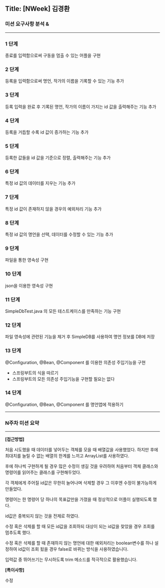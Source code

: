 ## Title: [NWeek] 김경환

### 미션 요구사항 분석 &

---

### 1 단계

종료를 입력함으로써 구동을 멈출 수 있는 어플을 구현

### 2 단계

등록을 입력함으로써 명언, 작가의 이름을 기록할 수 있는 기능 추가

### 3 단계

등록 입력을 완료 후 기록된 명언, 작가의 이름이 가지는 id 값을 출력해주는 기능 추가

### 4 단계

등록을 거듭할 수록 id 값이 증가하는 기능 추가

### 5 단계

등록한 값들을 id 값을 기준으로 정렬, 출력해주는 기능 추가

### 6 단계

특정 id 값의 데이터를 지우는 기능 추가

### 7 단계

특정 id 값이 존재하지 않을 경우의 예외처리 기능 추가

### 8 단계

특정 id 값의 명언을 선택, 데이터를 수정할 수 있는 기능 추가

### 9 단계

파일을 통한 영속성 구현

### 10 단계

json을 이용한 영속성 구현

### 11 단계

SimpleDbTest.java 의 모든 테스트케이스를 만족하는 기능 구현

### 12 단계

파일 영속성에 관련된 기능을 제거 후 SimpleDB를 사용하여 명언 정보를 DB에 저장

### 13 단계

@Configuration, @Bean, @Component 를 이용한 의존성 주입기능을 구현

- 스프링부트의 식을 따르기
- 스프링부트의 모든 의존성 주입기능을 구현할 필요는 없다

### 14 단계

@Configuration, @Bean, @Component 를 명언앱에 적용하기

---

### N주차 미션 요약

---

**[접근방법]**

처음 시도했을 때 데이터를 넣어두는 객체를 모을 때 배열값을 사용했었다. 하지만 후에 최대치를 늘릴 수 없는 배열의 한계를 느끼고 ArrayList를 사용하였다.

후에 하나씩 구현하게 될 경우 많은 수정이 생길 것을 우려하여 처음부터 객체 클래스와 명령어를 읽어주는 클래스를 구현해두었다.

각 객체에게 주어질 id값은 무한히 늘어나며 삭제할 경우 그 이후엔 수정이 불가능하게 만들었다.

명령어는 한 명령어 당 하나의 목표값만을 가졌을 때 정상적으로 어플이 실행되도록 했다.

id값은 중복되지 않는 것을 전제로 하였다.

수정 혹은 삭제를 할 때 모든 id값을 조회하되 대상이 되는 id값을 찾았을 경우 조회를 멈추도록 했다.

수정 혹은 삭제를 할 때 존재하지 않는 명언에 대한 예외처리는 boolean변수를 하나 설정하여 id값이 조회 됬을 경우 false로 바뀌는 방식을 사용하였습니다.

입력값 중 뛰어쓰기는 무시하도록 trim 메소드를 적극적으로 활용했습니다.

**[특이사항]**

수정
